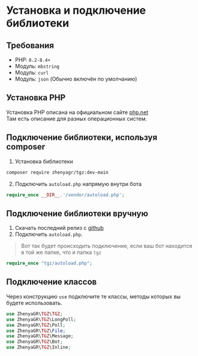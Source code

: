 # Установка и подключение библиотеки

## Требования
* PHP: `8.2-8.4+`  
* Модуль: `mbstring` 
* Модуль: `curl`
* Модуль: `json` (Обычно включён по умолчанию)

## Установка PHP
Установка PHP описана на официальном сайте [php.net](https://www.php.net/downloads.php)  
Там есть описание для разных операционных систем.

## Подключение библиотеки, используя composer
1. Установка библиотеки
```bash
composer require zhenyagr/tgz:dev-main
```

2. Подключить `autoload.php` напрямую внутри бота
```php
require_once __DIR__.'/vendor/autoload.php';
```

## Подключение библиотеки вручную
1. Скачать последний релиз c [github](https://github.com/ZhenyaGR/TGZ)
2. Подключить `autoload.php`.
> Вот так будет происходить подключение, если ваш бот находится в той же папке, что и папка `tgz`
```php
require_once "tgz/autoload.php";
```

## Подключение классов
Через конструкцию `use` подключите те классы, методы которых вы будете использовать.
```php
use ZhenyaGR\TGZ\TGZ;
use ZhenyaGR\TGZ\LongPoll;
use ZhenyaGR\TGZ\Poll;
use ZhenyaGR\TGZ\File;
use ZhenyaGR\TGZ\Message;
use ZhenyaGR\TGZ\Bot;
use ZhenyaGR\TGZ\Inline;
```